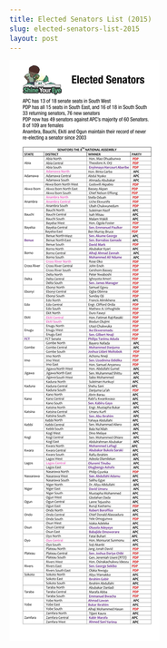 ```yaml
---
title: Elected Senators List (2015)
slug: elected-senators-list-2015
layout: post
---
```


![8th Assembly Senators](/media_root/file_archive/Elected_Senators.jpg "Elected Senators List (2015)")

